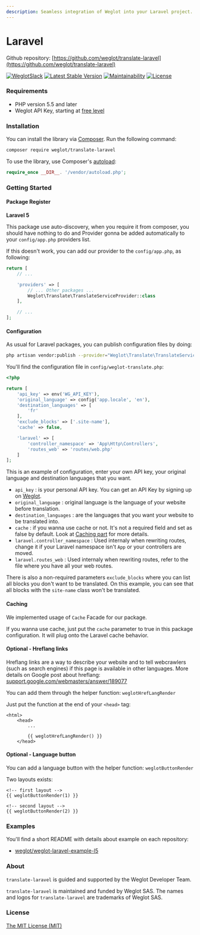 ```yaml
---
description: Seamless integration of Weglot into your Laravel project.
---
```


# Laravel

Github repository: [https://github.com/weglot/translate-laravel](https://github.com/weglot/translate-laravel)

[![WeglotSlack](https://camo.githubusercontent.com/457f046a2d43d9c73260618a0cb55c6dd85f9a6c/68747470733a2f2f7765676c6f742d636f6d6d756e6974792e6e6f772e73682f62616467652e737667)](https://weglot-community.now.sh/) [![Latest Stable Version](https://camo.githubusercontent.com/98d5306946b3dd71eebf627860fde409bcbd541b/68747470733a2f2f706f7365722e707567782e6f72672f7765676c6f742f7472616e736c6174652d6c61726176656c2f762f737461626c65)](https://packagist.org/packages/weglot/translate-laravel) [![Maintainability](https://camo.githubusercontent.com/0a934cfa0737e06449410247ccb358efe00dd4ee/68747470733a2f2f6170692e636f6465636c696d6174652e636f6d2f76312f6261646765732f35373434333261326663623637323331613130392f6d61696e7461696e6162696c697479)](https://codeclimate.com/github/weglot/translate-laravel/maintainability) [![License](https://camo.githubusercontent.com/0e4d4702ba04f313eb00acd66b8e59f0c55d48c7/68747470733a2f2f706f7365722e707567782e6f72672f7765676c6f742f7472616e736c6174652d6c61726176656c2f6c6963656e7365)](https://packagist.org/packages/weglot/translate-laravel)

### Requirements

* PHP version 5.5 and later
* Weglot API Key, starting at [free level](https://dashboard.weglot.com/register?origin=7)

### Installation

You can install the library via [Composer](https://getcomposer.org/). Run the following command:

```bash
composer require weglot/translate-laravel
```

To use the library, use Composer's [autoload](https://getcomposer.org/doc/01-basic-usage.md#autoloading):

```php
require_once __DIR__. '/vendor/autoload.php';
```

### Getting Started

#### Package Register

**Laravel 5**

This package use auto-discovery, when you require it from composer, you should have nothing to do and Provider gonna be added automatically to your `config/app.php` providers list.

If this doesn't work, you can add our provider to the `config/app.php`, as following:

```php
return [
    // ...

    'providers' => [
        // ... Other packages ...
        Weglot\Translate\TranslateServiceProvider::class
    ],

    // ...
];
```

#### Configuration

As usual for Laravel packages, you can publish configuration files by doing:

```bash
php artisan vendor:publish --provider="Weglot\Translate\TranslateServiceProvider" --tag="config"
```

You'll find the configuration file in `config/weglot-translate.php`:

```php
<?php

return [
    'api_key' => env('WG_API_KEY'),
    'original_language' => config('app.locale', 'en'),
    'destination_languages' => [
        'fr'
    ],
    'exclude_blocks' => ['.site-name'],
    'cache' => false,

    'laravel' => [
        'controller_namespace' => 'App\Http\Controllers',
        'routes_web' => 'routes/web.php'
    ]
];
```

This is an example of configuration, enter your own API key, your original language and destination languages that you want.

* `api_key` : is your personal API key. You can get an API Key by signing up on [Weglot](https://dashboard.weglot.com/register?origin=7).
* `original_language` : original language is the language of your website before translation.
* `destination_languages` : are the languages that you want your website to be translated into.
* `cache` : if you wanna use cache or not. It's not a required field and set as false by default. Look at [Caching part](https://github.com/weglot/translate-laravel#caching) for more details.
* `laravel.controller_namespace` : Used internaly when rewriting routes, change it if your Laravel namespace isn't `App` or your controllers are moved.
* `laravel.routes_web` : Used internaly when rewriting routes, refer to the file where you have all your web routes.

There is also a non-required parameters `exclude_blocks` where you can list all blocks you don't want to be translated. On this example, you can see that all blocks with the `site-name` class won't be translated.

#### Caching

We implemented usage of `Cache` Facade for our package.

If you wanna use cache, just put the `cache` parameter to true in this package configuration. It will plug onto the Laravel cache behavior.

#### Optional - Hreflang links

Hreflang links are a way to describe your website and to tell webcrawlers \(such as search engines\) if this page is available in other languages. More details on Google post about hreflang: [support.google.com/webmasters/answer/189077](https://support.google.com/webmasters/answer/189077)

You can add them through the helper function: `weglotHrefLangRender`

Just put the function at the end of your `<head>` tag:

```markup
<html>
    <head>
        ...

        {{ weglotHrefLangRender() }}
    </head>
```

#### Optional - Language button

You can add a language button with the helper function: `weglotButtonRender`

Two layouts exists:

```markup
<!-- first layout -->
{{ weglotButtonRender(1) }}

<!-- second layout -->
{{ weglotButtonRender(2) }}
```

### Examples

You'll find a short README with details about example on each repository:

* [weglot/weglot-laravel-example-l5](https://github.com/weglot/weglot-laravel-example-l5)

### About

`translate-laravel` is guided and supported by the Weglot Developer Team.

`translate-laravel` is maintained and funded by Weglot SAS. The names and logos for `translate-laravel` are trademarks of Weglot SAS.

### License

[The MIT License \(MIT\)](https://github.com/weglot/translate-laravel/blob/develop/LICENSE.txt)

